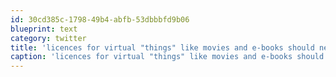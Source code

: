 ```yaml
---
id: 30cd385c-1798-49b4-abfb-53dbbbfd9b06
blueprint: text
category: twitter
title: 'licences for virtual "things" like movies and e-books should never have physical boundaries'
caption: 'licences for virtual "things" like movies and e-books should never have physical boundaries'
---
```

